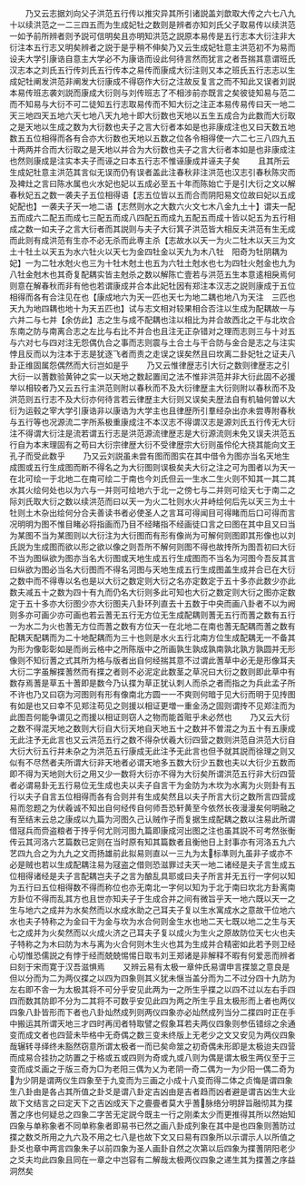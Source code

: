 <!-- { "loadSidebar": true } -->
　　乃又云志据刘向父子洪范五行传以推灾异其所引诸説盖刘歆取大传之六七八九十以续洪范之一二三四五而为生成妃牡之数则是辨者亦知刘氏父子取易传以续洪范一如予前所辨者则予説可信明矣且亦明知洪范之説原本易传是五行志本大衍注非大衍注本五行志又明矣辨者之説于是乎稍不伸矣乃又云生成妃牡意主洪范初不为易而设夫大学引康诰自意主大学必不为康诰而设此何待言然而犹言之者吾揣其意谓班氏汉志本之刘氏五行传刘氏五行传本之易传而康成大衍注则又本之班氏五行志志以生成妃牡阐发洪范非阐发大衍康成不得窃作大衍之注故反复言之而不知此又误者刘説本易传班志袭刘説而康成大衍则与刘传班志了不相涉前亦既言之矣彼徒知易与范二而不知易与大衍不可二徒知五行志取易传而不知大衍之注正本易传易传曰天一地二天三地四天五地六天七地八天九地十即大衍数也天地以五生五成合为此数而大衍取之是天地以生成之数为大衍数也夫子之言大衍者本如是也非康成注也又曰天数五地数五五位相得而各有合亦大衍数也天地以五数之位各令相得使一六二七三八四九五十两两并合而大衍取之是天地以并合为大衍数也夫子之言大衍者本如是也非康成注也然则康成是注实本夫子而诬之曰本五行志不惟诬康成并诬夫子矣
　　且其所云生成妃牡意主洪范其言似无误而仍有误者盖此注春秋非注洪范也汉志引春秋陈灾而及裨灶之言曰陈水属也火水妃也妃以五成必至五十年而陈始亡于是引大衍之文以解春秋妃五之数一袭夫子五位相得语【志五位皆以五而合而阴阳易文位故曰妃以五成　妃配也】一袭夫子天一地二语【志然则水之大数六火文七木八金九土十】谓夫一配五而成六二配五而成七三配五而成八四配五而成九五配五而成十皆以妃五为五行相成之数一如夫子之言大衍者而其説则与夫子大衍箕子洪范皆大相反夫洪范有生无成而此则有成洪范有生亦不必无杀而此専主杀【志故水以天一为火二牡木以天三为文土十牡土以天五为水六牡火以天七为金四牡金以天九为木八牡　阳奇为牡阴耦为妃】一为二牡水尅火也三为十牡木尅土也五为六牡土尅水也七为四牡火尅金也九为八牡金尅木也其奇复配耦实皆主尅杀之数以解陈亡壹若与洪范五生本意逺相戾焉何则意在解春秋而非有他也若谓康成并合本此妃牡因有郑注本汉志之説则康成于五位相得而各有合注见在也【康成地六为天一匹也天七为地二耦也地八为天注　三匹也天九为地四耦也地十为天五匹也】试与志文相对较果相合否注以生成为配耦故一与六并二与七并【余仿此】志之生与成不配耦也注以相比为并合故西北之干与北坎合东南之防与南离合志之左比与右比不并合也且注无正杂错对之理而志则三与十对五与六对七与四对注无怨偶仇合之事而志则震与土合土与干合防与金合是志之与注实悖且反而以为注本于志是犹逐飞者而责之走误之误矣然且曰坎离二卦妃牡之证夫八卦正维固属怨偶然而大衍岂如是乎
　　乃又云惟律歴志引大衍之数则律歴志之引大衍一以蓍数验黄钟之实一以天地之数起置闰之法不惟非洪范并非大衍此固不必援举以相较者乃又云五行主洪范则附以春秋而不及大衍律歴主大衍则附以春秋而不及洪范则五行志不及大衍亦何待言若云律歴主大衍则又误矣夫歴法自有机轴何曽以大衍为运毂之宰大学引康诰非以康诰为大学主也且律歴所引羣经杂出亦未尝専附春秋与五行等也况源流二字所系极重康成注不本汉志不得谓汉志是源刘氏五行传无大衍注不得谓大衍注是流若谓五行志是洪范源流律歴志是大衍源流则未免又误夫洪范五行自为本末理固有之苟曰大衍宗律歴大衍不受律歴宗大衍则虽伶伦大挠其能向文王孔子而受此数乎
　　乃又云刘説虽未尝有图而图实在其中借令为图亦当名天地生成图或五行生成图而断不得名之为大衍图则误极矣夫大衍之注之可为图者以为天一在北可绘一于北地二在南可绘二于南也今刘氏但云一生水二生火则不知其一其二其水其火绘何处也以为六与一并则可绘地六于北一之傍七与二并则可绘天七于南二之际刘氏取大衍之数以续洪范而曰以天一为火二牡则水火并峙绘何后先以天三为土十牡则土木杂出绘何分合夫善读书者必使圣人之言耳可得闻目可得睹而后口可得而言况明明为图不惟目睹必将指画而乃目不经睹指不经画徒口言之曰图在其中且又曰当为某图不当为某图则以大衍注为大衍图而有形有像尚为可解何则图即其形像也以刘氏説为生成图而欲以形之欲以像之则吾所不解何则图不得也故抟所为图吾初曰大衍不当为图纵欲为图亦当名大衍图或天地生成五行生成图而不当名为河图今吾反其言曰纵欲为图必当名大衍图而不得名河图与天地生成五行生成图盖生成并合已在大衍之数中而不得専以名也是以大衍之数定则大衍之名亦定数定于五十多亦此数少亦此数夫减五十之数为四十有九而仍名大衍则多此可知也大衍之数定则大衍之图亦定数定于五十多亦大衍图少亦大衍图夫八卦环列直去十五数于中央而画八卦者不以为阙则多亦可画少亦可画也若云蓍无五行无方位无生成配耦则蓍无五行而蓍之数有五行一为水二为火也蓍无方位而蓍之数有方位天一在北地二在南也蓍无配耦而蓍之数有配耦天配耦而为二十地配耦而为三十也则是水火五行北南方位生成配耦无一不备其为形为像彰彰如是而尚云格中之所陈版中之所画孰生孰成孰南孰北孰方孰圆并无形像则不知衍蓍之式其所为格与版者出自何经揣其意不过谓此蓍草中必无是形像耳夫大衍二字虽解揲蓍然而有揲之者则不必泥定此数茎之草况曰大衍之数则即此草中有数存焉蓍是草五十蓍即是数今乃认揲为草正犹认刺人而杀之者而指之为兵此孟子所不许也乃又曰窃为河图则有形有像南北方圆一一不爽则何暗于见大衍而明于见抟图有如是也又曰幸不见郑注苟见之则援以相证更増一重金汤之固则谓抟不见郑注而为此图吾何能争谓见之而援以相证则窃人之物而能首赃乎未必然也
　　乃又云大衍之数不得混天地之数则大衍自大衍天地自天地五十之数并不曽混之为五十有五康成无此注予无此言也又云洪范五行之数不得杂伏羲大衍四营之数则洪范自洪范大衍自大衍大衍五行并未杂之为洪范五行康成无此注予无此言也但予就其説而徐理之则又似有不尽然者夫所谓大衍非天地者必谓天地多五数大衍少五数也夫以大衍少五数而即不得为天地则大衍之用又少一数将大衍亦不得为大衍矣所谓洪范五行非大衍四营者必谓易卦无五行易位无生成也夫以夫子自言干为金防为木坎为水离为火则卦有五行以夫子自言五位相得而各有合则并有生成矣然且以夫子所言大衍之数所言四营成易而忽题之为伏羲诚不知出自何经传自何师吾恐轩黄至今依然长夜漫漫矣何明融之有至结末云总之康成以九篇为河图久己认贼作子而复据生成配耦之数以注易此所谓借冦兵而赍盗粮者于抟乎何尤则河图九篇即康成河出图之注也虽其説不可考然张衡传云其河洛六艺篇数已定则在当时原有知其篇数者且衡他日上封事亦有河洛五九六艺四九合之为九九之文而扬雄前此拟易则直以一三九为太标凖则九虽非子或亦不必是贼也若以生成配耦注易为冦盗之借则恐滋罪过夫天一地二诸经是夫子言生成五位相得诸经是夫子言配耦岂夫子之言为酿乱具耶或曰夫子所言并无五行一字何以知为五行曰五位相得数不得而称位也亦无南北一字何以知为于北于南曰坎北方卦离南方卦位不得而乱其方也且世亦知夫子于生成合并之间有微旨乎天一地六既以天一之生与地六之成并为水矣然而以水成水助之己耳夫子复以生水寓成水之意故干位地六水也夫子特称之为金曰干为金与坎为水合何则金生水也地二天七既以地二之生与天七之成并为火矣然而以火成火济之己耳夫子复以成火为生火之原故防位天七火也夫子特称之为木曰防为木与离为火合何则木生火也其为生成并合精密如此若予则卫经心切惟恐儒説之有悖于经而兢兢惕惕日取韦刘王郑诸是非解释不暇有何爱恶而辨者曰刻于宋而寛于汉吾滋惧焉
　　又辨云易有太极一章仲氏易谓申言揲筮之意良是但以分而为二为两仪揲之以四为四象则其义犹未惬当盖分而为二不过分四十九防为左右即不舎一为太极其将不可分乎安见此两为一之所生乎揲之以四不过以左右手四四而数其防即不分为二其将不可数乎安见此四为两之所生乎且太极形而上者也两仪四象八卦皆形而下者也八卦灿然成列则两仪四象亦必灿然成列当分二揲四时正在手中搬运其所谓天地三才四时再闰者特取譬之假象耳若夫两仪四象则参伍错综之余通变而成文者也四营未毕格中无奇偶之数三变未终版上无老少之文又安见为两仪四象哉辗转寻绎终未豁然窃意所谓太极者一而已矣命筮之初奇偶未形即是太极迨夫四营而成易合挂扐之防置之于格或五或四则为奇或九或八则为偶是谓太极生两仪至于三变而成爻画之于版三奇为□为老阳三偶为乂为老阴一奇二偶为一为少阳一偶二奇为为少阴是谓两仪生四象至于九变而为三画之小成十八变而得二体之贞悔是谓四象生八卦由是各占其所值之卦爻是谓八卦定吉凶由是吉者趋而凶者避是谓吉凶生大业故下文结言之曰定天下之吉凶成天下之亹亹者莫大乎蓍脉络分明辞旨融彻其为揲蓍之序也何疑总之四象二字苦无定説今既主一行之刚柔太少而更推得其所以然始知四象与单称象者不同单称象者即易书已然之画八卦成列象在其中是也四象则蓍防过揲之数爻所用之九六及不用之七八是也故下文又曰易有四象所以示谓示人以所值之卦爻也章中两言四象朱子以前四象为圣人画卦自然之次第以后四象为揲蓍阴阳老少之爻夫均此四象且同在一章之中岂容有二解哉太极两仪四象之递生其为揲蓍之序益洞然矣
